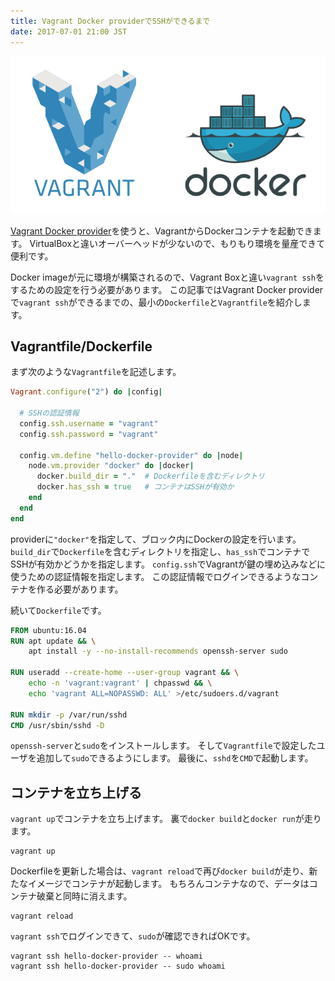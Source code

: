 ```yaml
---
title: Vagrant Docker providerでSSHができるまで
date: 2017-07-01 21:00 JST
---
```


![Vagrant and Docker](vagrant-and-docker.png)

[Vagrant Docker provider](https://www.vagrantup.com/docs/docker/)を使うと、VagrantからDockerコンテナを起動できます。
VirtualBoxと違いオーバーヘッドが少ないので、もりもり環境を量産できて便利です。

Docker imageが元に環境が構築されるので、Vagrant Boxと違い`vagrant ssh`をするための設定を行う必要があります。
この記事ではVagrant Docker providerで`vagrant ssh`ができるまでの、最小の`Dockerfile`と`Vagrantfile`を紹介します。

Vagrantfile/Dockerfile
----------------------

まず次のような`Vagrantfile`を記述します。

```ruby
Vagrant.configure("2") do |config|

  # SSHの認証情報
  config.ssh.username = "vagrant"
  config.ssh.password = "vagrant"

  config.vm.define "hello-docker-provider" do |node|
    node.vm.provider "docker" do |docker|
      docker.build_dir = "."  # Dockerfileを含むディレクトリ
      docker.has_ssh = true   # コンテナはSSHが有効か
    end
  end
end
```

providerに`"docker"`を指定して、ブロック内にDockerの設定を行います。
`build_dir`で`Dockerfile`を含むディレクトリを指定し、`has_ssh`でコンテナでSSHが有効かどうかを指定します。
`config.ssh`でVagrantが鍵の埋め込みなどに使うための認証情報を指定します。
この認証情報でログインできるようなコンテナを作る必要があります。

続いて`Dockerfile`です。

```Dockerfile
FROM ubuntu:16.04
RUN apt update && \
    apt install -y --no-install-recommends openssh-server sudo

RUN useradd --create-home --user-group vagrant && \
    echo -n 'vagrant:vagrant' | chpasswd && \
    echo 'vagrant ALL=NOPASSWD: ALL' >/etc/sudoers.d/vagrant

RUN mkdir -p /var/run/sshd
CMD /usr/sbin/sshd -D
```

`openssh-server`と`sudo`をインストールします。
そして`Vagrantfile`で設定したユーザを追加して`sudo`できるようにします。
最後に、`sshd`を`CMD`で起動します。

コンテナを立ち上げる
--------------------

`vagrant up`でコンテナを立ち上げます。
裏で`docker build`と`docker run`が走ります。

```console
vagrant up 
```

Dockerfileを更新した場合は、`vagrant reload`で再び`docker build`が走り、新たなイメージでコンテナが起動します。
もちろんコンテナなので、データはコンテナ破棄と同時に消えます。

```console
vagrant reload
```

`vagrant ssh`でログインできて、`sudo`が確認できればOKです。

```console
vagrant ssh hello-docker-provider -- whoami
vagrant ssh hello-docker-provider -- sudo whoami
```
